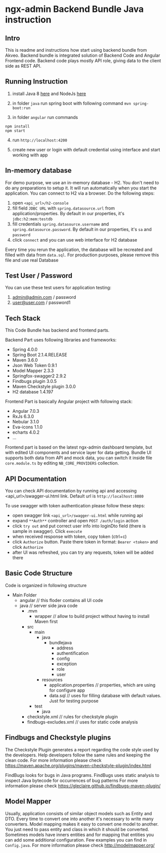 # ngx-admin Backend Bundle Java instruction

## Intro

This is readme and instructions how start using backend bundle from Akveo. Backend bundle is integrated solution of Backend Code and Angular Frontend code. Backend code plays mostly API role, giving data to the client side as REST API. 

## Running Instruction

1) install Java 8 [here](https://www.oracle.com/technetwork/java/javase/downloads/index.html) and NodeJs [here](https://nodejs.org/en/download/)

2) in folder `java` run spring boot with following command `mvn spring-boot:run`

3) in folder `angular` run commands 
```
npm install
npm start 
```

4) run `http://localhost:4200`

5) create new user or login with default credential using interface and start working with app

## In-memory database

For demo purpose, we use an in-memory database - H2. You don't need to do any preparations to setup it. It will run automatically when you start the application. You can connect to H2 via a browser. Do the following steps:

1) open `<api_url>/h2-console`
2) fill field `JDBC URL` with `spring.datasource.url` from application/properties. By default in our properties, it's `jdbc:h2:mem:testdb`
3) fill credentials `spring.datasource.username` and `spring.datasource.password`. By default in our properties, it's `sa` and `password`
4) click `connect` and you can use web interface for H2 database

Every time you rerun the application, the database will be recreated and filled with data from `data.sql`. For production purposes, please remove this file and use real Database

## Test User / Password

You can use these test users for application testing:

1. admin@admin.com / password
2. user@user.com / password1

## Tech Stack

This Code Bundle has backend and frontend parts.

Backend Part uses following libraries and frameworks:

 - Spring 4.0.0
 - Spring Boot 2.1.4.RELEASE
 - Maven 3.6.0
 - Json Web Token 0.9.1
 - Model Mapper 2.3.3
 - Springfox-swagger2 2.9.2
 - Findbugs plugin 3.0.5
 - Maven Checkstyle plugin 3.0.0
 - H2 database 1.4.197


Frontend Part is basically Angular project with following stack:

 - Angular 7.0.3
 - RxJs 6.3.0
 - Nebular 3.1.0
 - Eva-icons 1.1.0
 - echarts 4.0.2
 - ...

Frontend part is based on the latest ngx-admin dashboard template, but with edited UI components and service layer for data getting. Bundle UI supports both data from API and mock data, you can switch it inside file `core.module.ts` by editing `NB_CORE_PROVIDERS` collection.

## API Documentation 

You can check API documentation by running api and accessing <api_url>/swagger-ui.html link. Default url is `http://localhost:8080`

To use swagger with token authentication please follow these steps:

 - open swagger link `<api_url>/swagger-ui.html` while running api
 - expand `**Auth**` controller and open `POST /auth/login` action
 - click `try out` and put correct user info into loginDto field (there is sample in swagger). Click `execute`
 - when received response with token, copy token (ctrl+c)
 - click `Authorize` button. Paste there token in format: `Bearer <token>` and click `Authorize` 
 - after UI was refreshed, you can try any requests, token will be added there


## Basic Code Structure

Code is organized in following structure

 - Main Folder
    - angular // this floder contains all UI code
    - java // server side java code
        - .mvn
            - wrapper // allow to build project without having to install Maven first
        - src
            - main
                - java
                    - bundlejava
                        - address
                        - authentification
                        - config
                        - exception
                        - role
                        - user
                - resources 
                    - application.properties // properties, which are using for configure app
                    - data.sql // uses for filling database with default values. Just for testing purpose
            - test
                - java 
        - checkstyle.xml // rules for checkstyle plugin
        - findbugs-excludes.xml // uses for static code analysis

## Findbugs and Checkstyle plugins

The Checkstyle Plugin generates a report regarding the code style used by the developers. Help developers follow the same rules and keeping the clean code.
For more information please check https://maven.apache.org/plugins/maven-checkstyle-plugin/index.html

FindBugs looks for bugs in Java programs. FindBugs uses static analysis to inspect Java bytecode for occurrences of bug patterns
For more information please check https://gleclaire.github.io/findbugs-maven-plugin/

## Model Mapper

Usually, application consists of similar object models such as Entity and DTO. Every time to convert one into another it's necessary to write many converters. Model mapping makes it easy to convert one model to another. You just need to pass entity and class in which it should be converted. Sometimes models have inners entities and for mapping that entities you can add some additional configuration. Few examples you can find in `Config.java`.
For more information please check http://modelmapper.org/
